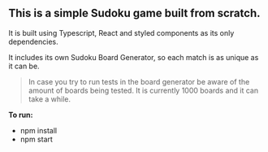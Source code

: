 ## This is a simple Sudoku game built from scratch.

It is built using Typescript, React and styled components as its only dependencies.

It includes its own Sudoku Board Generator, so each match is as unique as it can be.

> In case you try to run tests in the board generator be aware of the amount of boards being tested. It is currently 1000 boards and it can take a while.

**To run:**
- npm install
- npm start
